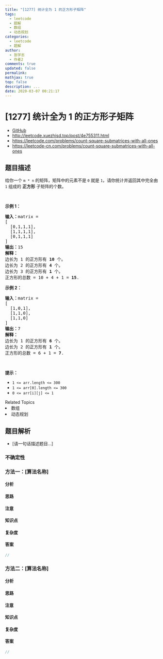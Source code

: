 ```yaml
---
title: "[1277] 统计全为 1 的正方形子矩阵"
tags:
  - leetcode
  - 题解
  - 数组
  - 动态规划
categories:
  - leetcode
  - 题解
author:
  - 张学志
  - 作者2
comments: true
updated: false
permalink:
mathjax: true
top: false
description: ...
date: 2020-03-07 00:21:17
---
```



# [1277] 统计全为 1 的正方形子矩阵
* [GitHub](https://github.com/algoboy101/LeetCodeCrowdsource/tree/master/_posts/QA/%5B1277%5D%20%E7%BB%9F%E8%AE%A1%E5%85%A8%E4%B8%BA%201%20%E7%9A%84%E6%AD%A3%E6%96%B9%E5%BD%A2%E5%AD%90%E7%9F%A9%E9%98%B5.md)
* http://leetcode.xuezhisd.top/post/4e755311.html
* https://leetcode.com/problems/count-square-submatrices-with-all-ones
* https://leetcode-cn.com/problems/count-square-submatrices-with-all-ones


## 题目描述

<p>给你一个&nbsp;<code>m * n</code>&nbsp;的矩阵，矩阵中的元素不是 <code>0</code> 就是 <code>1</code>，请你统计并返回其中完全由 <code>1</code> 组成的 <strong>正方形</strong> 子矩阵的个数。</p>

<p>&nbsp;</p>

<p><strong>示例 1：</strong></p>

<pre><strong>输入：</strong>matrix =
[
&nbsp; [0,1,1,1],
&nbsp; [1,1,1,1],
&nbsp; [0,1,1,1]
]
<strong>输出：</strong>15
<strong>解释：</strong> 
边长为 1 的正方形有 <strong>10</strong> 个。
边长为 2 的正方形有 <strong>4</strong> 个。
边长为 3 的正方形有 <strong>1</strong> 个。
正方形的总数 = 10 + 4 + 1 = <strong>15</strong>.
</pre>

<p><strong>示例 2：</strong></p>

<pre><strong>输入：</strong>matrix = 
[
  [1,0,1],
  [1,1,0],
  [1,1,0]
]
<strong>输出：</strong>7
<strong>解释：</strong>
边长为 1 的正方形有 <strong>6</strong> 个。 
边长为 2 的正方形有 <strong>1</strong> 个。
正方形的总数 = 6 + 1 = <strong>7</strong>.
</pre>

<p>&nbsp;</p>

<p><strong>提示：</strong></p>

<ul>
	<li><code>1 &lt;= arr.length&nbsp;&lt;= 300</code></li>
	<li><code>1 &lt;= arr[0].length&nbsp;&lt;= 300</code></li>
	<li><code>0 &lt;= arr[i][j] &lt;= 1</code></li>
</ul>
<div><div>Related Topics</div><div><li>数组</li><li>动态规划</li></div></div>


## 题目解析
* [请一句话描述题目...]

### 不确定性


### 方法一：[算法名称]

#### 分析

#### 思路

#### 注意

#### 知识点

#### 复杂度

#### 答案

```cpp
//
```


### 方法二：[算法名称]

#### 分析

#### 思路

#### 注意

#### 知识点

#### 复杂度

#### 答案

```cpp
//
```


